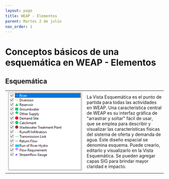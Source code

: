 ```yaml
---
layout: page
title: WEAP - Elementos
parent: Martes 2 de julio
nav_order: 1
---
```


# Conceptos básicos de una esquemática en WEAP - Elementos

## Esquemática

<table style="width: 100%; border: 0px; border-collapse: collapse;">
  <tr>
    <td style="width: 50%; border: 0px;">
      <img src="../images/01_Dia_1/WEAPElementos/Figura_1.png" alt="Esquema WEAP" style="max-width: 100%;">
    </td>
    <td style="width: 50%; border: 0px;">
      La Vista Esquemática es el punto de partida para todas las actividades en WEAP. Una característica central de WEAP es su interfaz gráfica de "arrastrar y soltar" fácil de usar, que se emplea para describir y visualizar las características físicas del sistema de oferta y demanda de agua. Este diseño espacial se denomina esquema. Puede crearlo, editarlo y visualizarlo en la Vista Esquemática. Se pueden agregar capas SIG para brindar mayor claridad e impacto.
    </td>
  </tr>
</table>